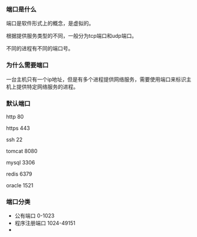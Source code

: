 ### 端口是什么

端口是软件形式上的概念，是虚拟的。

根据提供服务类型的不同，一般分为tcp端口和udp端口。

不同的进程有不同的端口号。

### 为什么需要端口

一台主机只有一个ip地址，但是有多个进程提供网络服务，需要使用端口来标识主机上提供特定网络服务的进程。

### 默认端口

http 80

https 443

ssh 22

tomcat 8080

mysql 3306

redis 6379

oracle 1521

### 端口分类

- 公有端口 0-1023
- 程序注册端口 1024-49151
- 